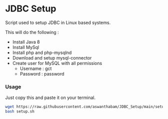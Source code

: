 # JDBC Setup

Script used to setup JDBC in Linux based systems. 

This will do the following :

- Install Java 8
- Install MySql
- Install php and php-mysqlnd
- Download and setup mysql-connector
- Create user for MySQL with all permissions
    - Username : gct
    - Password : password

### Usage

Just copy this and paste it on your terminal.

```bash
wget https://raw.githubusercontent.com/aswanthabam/JDBC_Setup/main/setup.sh
bash setup.sh
```